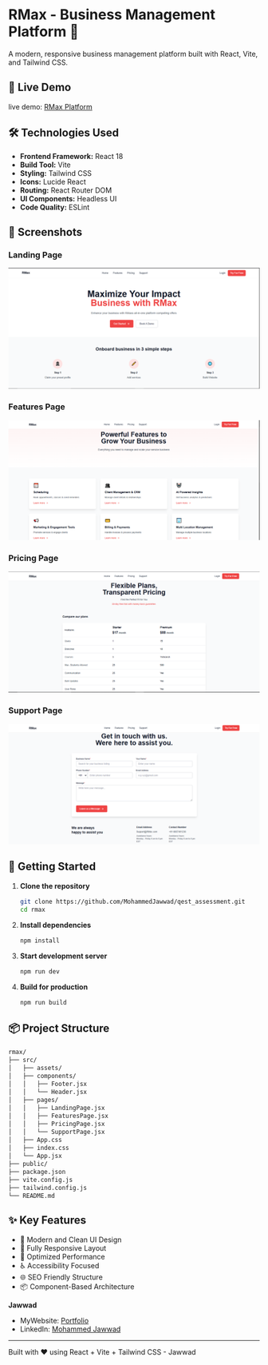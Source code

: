 # RMax - Business Management Platform 🚀

A modern, responsive business management platform built with React, Vite, and Tailwind CSS.

## 🌟 Live Demo

live demo: [RMax Platform]()

## 🛠️ Technologies Used

- **Frontend Framework:** React 18
- **Build Tool:** Vite
- **Styling:** Tailwind CSS
- **Icons:** Lucide React
- **Routing:** React Router DOM
- **UI Components:** Headless UI
- **Code Quality:** ESLint

## 📸 Screenshots

### Landing Page
![Landing Page](public/LandingPage.png)

### Features Page
![Features Page](public/FeaturesPage.png)

### Pricing Page
![Pricing Page](public/PricingPage.png)

### Support Page
![Support Page](public/SupportPage.png)

## 🚀 Getting Started

1. **Clone the repository**
   ```bash
   git clone https://github.com/MohammedJawwad/qest_assessment.git
   cd rmax
   ```

2. **Install dependencies**
   ```bash
   npm install
   ```

3. **Start development server**
   ```bash
   npm run dev
   ```

4. **Build for production**
   ```bash
   npm run build
   ```

## 📦 Project Structure

```
rmax/
├── src/
│   ├── assets/
│   ├── components/
│   │   ├── Footer.jsx
│   │   └── Header.jsx
│   ├── pages/
│   │   ├── LandingPage.jsx
│   │   ├── FeaturesPage.jsx
│   │   ├── PricingPage.jsx
│   │   └── SupportPage.jsx
│   ├── App.css
│   ├── index.css
│   └── App.jsx
├── public/
├── package.json
├── vite.config.js
├── tailwind.config.js
└── README.md
```

## ✨ Key Features

- 🎨 Modern and Clean UI Design
- 📱 Fully Responsive Layout
- 🚀 Optimized Performance
- ♿ Accessibility Focused
- 🌐 SEO Friendly Structure
- 📦 Component-Based Architecture

 
**Jawwad**
- MyWebsite: [Portfolio](https://mohammedjawwad.netlify.app/)
- LinkedIn: [Mohammed Jawwad](https://www.linkedin.com/in/mohammedjawwad/)
---

Built with ❤️ using React + Vite + Tailwind CSS - Jawwad
